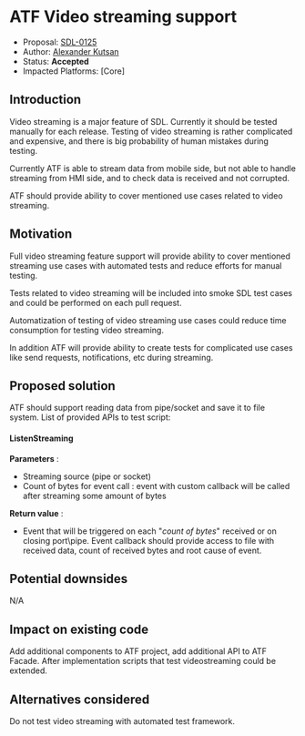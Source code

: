 # ATF Video streaming support

* Proposal: [SDL-0125](0125-atf-videostreaming-full-support.md)
* Author: [Alexander Kutsan](https://github.com/LuxoftAKutsan)
* Status: **Accepted**
* Impacted Platforms: [Core]

## Introduction

Video streaming is a major feature of SDL. 
Currently it should be tested manually for each release. 
Testing of video streaming is rather complicated and expensive, and there is big probability of human mistakes during testing.

Currently ATF is able to stream data from mobile side, but not able to handle streaming from HMI side, and to check data is received and not corrupted.

ATF should provide ability to cover mentioned use cases related to video streaming. 

## Motivation

Full video streaming feature support will provide ability to cover mentioned streaming use cases with automated tests and reduce efforts for manual testing.

Tests related to video streaming will be included into smoke SDL test cases and could be performed on each pull request.

Automatization of testing of video streaming use cases could reduce time consumption for testing video streaming.

In addition ATF will provide ability to create tests for complicated use cases like send requests, notifications, etc during streaming. 

## Proposed solution

ATF should support reading data from pipe/socket and save it to file system.
List of provided APIs to test script:

#### ListenStreaming

**Parameters** : 
 - Streaming source (pipe or socket)
 - Count of bytes for event call : event with custom callback will be called after streaming some amount of bytes

**Return value** :
 - Event that will be triggered on each "*count of bytes*" received or on closing port\pipe. 
   Event callback should provide access to file with received data, count of received bytes and root cause of event. 


## Potential downsides

N/A

## Impact on existing code

Add additional components to ATF project, add additional API to ATF Facade. 
After implementation scripts that test videostreaming could be extended. 

## Alternatives considered

Do not test video streaming with automated test framework.
